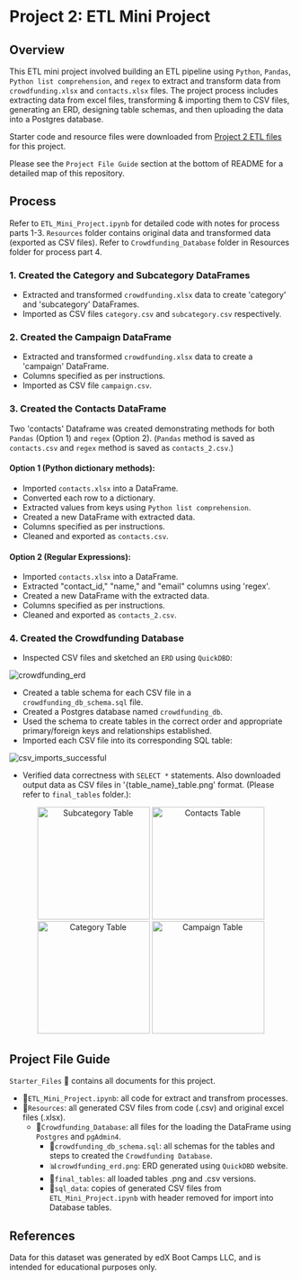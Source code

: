# Project 2: ETL Mini Project


## Overview

This ETL mini project involved building an ETL pipeline using `Python`, `Pandas`, `Python list comprehension`, and `regex` to extract and transform data from `crowdfunding.xlsx` and `contacts.xlsx` files. The project process includes extracting data from excel files, transforming & importing them to CSV files, generating an ERD, designing table schemas, and then uploading the data into a Postgres database.

Starter code and resource files were downloaded from [Project 2 ETL files](#) for this project.

Please see the `Project File Guide` section at the bottom of README for a detailed map of this repository.


## Process

Refer to `ETL_Mini_Project.ipynb` for detailed code with notes for process parts 1-3. `Resources` folder contains original data and transformed data (exported as CSV files). Refer to `Crowdfunding_Database` folder in Resources folder for process part 4.

### 1. Created the Category and Subcategory DataFrames

- Extracted and transformed `crowdfunding.xlsx` data to create 'category' and 'subcategory' DataFrames.
- Imported as CSV files `category.csv` and `subcategory.csv` respectively.

### 2. Created the Campaign DataFrame

- Extracted and transformed `crowdfunding.xlsx` data to create a 'campaign' DataFrame.
- Columns specified as per instructions.
- Imported as CSV file `campaign.csv`.

### 3. Created the Contacts DataFrame

Two 'contacts' Dataframe was created demonstrating methods for both `Pandas` (Option 1) and `regex` (Option 2).
(`Pandas` method is saved as `contacts.csv` and `regex` method is saved as `contacts_2.csv`.)

#### Option 1 (Python dictionary methods):

- Imported `contacts.xlsx` into a DataFrame.
- Converted each row to a dictionary.
- Extracted values from keys using `Python list comprehension`.
- Created a new DataFrame with extracted data.
- Columns specified as per instructions.
- Cleaned and exported as `contacts.csv`.

#### Option 2 (Regular Expressions):

  - Imported `contacts.xlsx` into a DataFrame.
  - Extracted "contact_id," "name," and "email" columns using 'regex'.
  - Created a new DataFrame with the extracted data.
  - Columns specified as per instructions.
  - Cleaned and exported as `contacts_2.csv`.

### 4. Created the Crowdfunding Database

- Inspected CSV files and sketched an `ERD` using `QuickDBD`:
  
![crowdfunding_erd](https://github.com/imnana18/Crowdfunding_ETL/assets/147445115/38f8e9df-da82-4020-addd-50ab89faa59c)

- Created a table schema for each CSV file in a `crowdfunding_db_schema.sql` file.
- Created a Postgres database named `crowdfunding_db`.
- Used the schema to create tables in the correct order and appropriate primary/foreign keys and relationships established.
- Imported each CSV file into its corresponding SQL table:
  
![csv_imports_successful](https://github.com/imnana18/Crowdfunding_ETL/assets/147445115/5e82ac5b-8dee-4d8b-9d78-ae1ae7a0a64e)

- Verified data correctness with `SELECT *` statements. Also downloaded output data as CSV files in '{table_name}_table.png' format. (Please refer to `final_tables` folder.):

<p align="center">
  <img src="https://github.com/imnana18/Crowdfunding_ETL/assets/147445115/c4b9553b-739d-4c56-9602-90981a6c09d4" alt="Subcategory Table" width="200">
  <img src="https://github.com/imnana18/Crowdfunding_ETL/assets/147445115/6c328262-a6fc-49d2-a1f2-cd3d3730fda3" alt="Contacts Table" width="200">
  <img src="https://github.com/imnana18/Crowdfunding_ETL/assets/147445115/2bf28f6f-80a9-4c0f-8d80-653bcdd2ff89" alt="Category Table" width="200">
  <img src="https://github.com/imnana18/Crowdfunding_ETL/assets/147445115/f1d6e06d-a391-4500-840c-a18ba262e16c" alt="Campaign Table" width="200">
</p>


## Project File Guide

`Starter_Files` :open_file_folder: contains all documents for this project.
- 📄`ETL_Mini_Project.ipynb`: all code for extract and transfrom processes.
- :open_file_folder:`Resources`: all generated CSV files from code (.csv) and original excel files (.xlsx).
    - :open_file_folder:`Crowdfunding_Database`: all files for the loading the DataFrame using `Postgres` and `pgAdmin4`.
        - 📄`crowdfunding_db_schema.sql`: all schemas for the tables and steps to created the `Crowdfunding Database`.
        - 📊`crowdfunding_erd.png`: ERD generated using `QuickDBD` website.
        - :open_file_folder:`final_tables`: all loaded tables .png and .csv versions.
        - :open_file_folder:`sql_data`: copies of generated CSV files from `ETL_Mini_Project.ipynb` with header removed for import into Database tables.


## References

Data for this dataset was generated by edX Boot Camps LLC, and is intended for educational purposes only.



&nbsp;
&nbsp;
&nbsp;
&nbsp;
&nbsp;
&nbsp;
&nbsp;
&nbsp;
&nbsp;
&nbsp;
&nbsp;
&nbsp;
&nbsp;
&nbsp;
&nbsp;
&nbsp;
&nbsp;
&nbsp;
